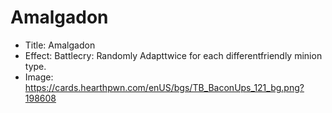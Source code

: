# Amalgadon
- Title:  Amalgadon
- Effect:  Battlecry: Randomly Adapttwice for each differentfriendly minion type.
- Image:  https://cards.hearthpwn.com/enUS/bgs/TB_BaconUps_121_bg.png?198608
